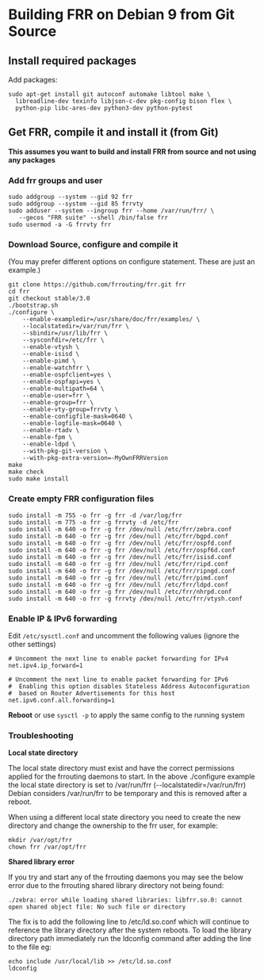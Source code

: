 Building FRR on Debian 9 from Git Source
========================================

Install required packages
-------------------------

Add packages:

    sudo apt-get install git autoconf automake libtool make \
      libreadline-dev texinfo libjson-c-dev pkg-config bison flex \
      python-pip libc-ares-dev python3-dev python-pytest

Get FRR, compile it and install it (from Git)
---------------------------------------------

**This assumes you want to build and install FRR from source and not using
any packages**

### Add frr groups and user

    sudo addgroup --system --gid 92 frr
    sudo addgroup --system --gid 85 frrvty
    sudo adduser --system --ingroup frr --home /var/run/frr/ \
       --gecos "FRR suite" --shell /bin/false frr
    sudo usermod -a -G frrvty frr

### Download Source, configure and compile it
(You may prefer different options on configure statement. These are just
an example.)

    git clone https://github.com/frrouting/frr.git frr
    cd frr
    git checkout stable/3.0
    ./bootstrap.sh
    ./configure \
        --enable-exampledir=/usr/share/doc/frr/examples/ \
        --localstatedir=/var/run/frr \
        --sbindir=/usr/lib/frr \
        --sysconfdir=/etc/frr \
        --enable-vtysh \
        --enable-isisd \
        --enable-pimd \
        --enable-watchfrr \
        --enable-ospfclient=yes \
        --enable-ospfapi=yes \
        --enable-multipath=64 \
        --enable-user=frr \
        --enable-group=frr \
        --enable-vty-group=frrvty \
        --enable-configfile-mask=0640 \
        --enable-logfile-mask=0640 \
        --enable-rtadv \
        --enable-fpm \
        --enable-ldpd \
        --with-pkg-git-version \
        --with-pkg-extra-version=-MyOwnFRRVersion   
    make
    make check
    sudo make install

### Create empty FRR configuration files

    sudo install -m 755 -o frr -g frr -d /var/log/frr
    sudo install -m 775 -o frr -g frrvty -d /etc/frr
    sudo install -m 640 -o frr -g frr /dev/null /etc/frr/zebra.conf
    sudo install -m 640 -o frr -g frr /dev/null /etc/frr/bgpd.conf
    sudo install -m 640 -o frr -g frr /dev/null /etc/frr/ospfd.conf
    sudo install -m 640 -o frr -g frr /dev/null /etc/frr/ospf6d.conf
    sudo install -m 640 -o frr -g frr /dev/null /etc/frr/isisd.conf
    sudo install -m 640 -o frr -g frr /dev/null /etc/frr/ripd.conf
    sudo install -m 640 -o frr -g frr /dev/null /etc/frr/ripngd.conf
    sudo install -m 640 -o frr -g frr /dev/null /etc/frr/pimd.conf
    sudo install -m 640 -o frr -g frr /dev/null /etc/frr/ldpd.conf
    sudo install -m 640 -o frr -g frr /dev/null /etc/frr/nhrpd.conf
    sudo install -m 640 -o frr -g frrvty /dev/null /etc/frr/vtysh.conf

### Enable IP & IPv6 forwarding

Edit `/etc/sysctl.conf` and uncomment the following values (ignore the
other settings)

    # Uncomment the next line to enable packet forwarding for IPv4
    net.ipv4.ip_forward=1

    # Uncomment the next line to enable packet forwarding for IPv6
    #  Enabling this option disables Stateless Address Autoconfiguration
    #  based on Router Advertisements for this host
    net.ipv6.conf.all.forwarding=1

**Reboot** or use `sysctl -p` to apply the same config to the running system

### Troubleshooting

**Local state directory**

The local state directory must exist and have the correct permissions applied
for the frrouting daemons to start.  In the above ./configure example the
local state directory is set to /var/run/frr (--localstatedir=/var/run/frr)
Debian considers /var/run/frr to be temporary and this is removed after a
reboot.

When using a different local state directory you need to create the new
directory and change the ownership to the frr user, for example:

    mkdir /var/opt/frr
    chown frr /var/opt/frr

**Shared library error**

If you try and start any of the frrouting daemons you may see the below error
due to the frrouting shared library directory not being found:

    ./zebra: error while loading shared libraries: libfrr.so.0: cannot open shared object file: No such file or directory

The fix is to add the following line to /etc/ld.so.conf which will continue to
reference the library directory after the system reboots.  To load the library
directory path immediately run the ldconfig command after adding the line to
the file eg:

    echo include /usr/local/lib >> /etc/ld.so.conf
    ldconfig
